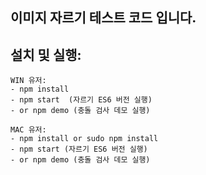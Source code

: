 ## 이미지 자르기 테스트 코드 입니다.


## 설치 및 실행:


    WIN 유저: 
    - npm install
    - npm start  (자르기 ES6 버전 실행)
    - or npm demo (충돌 검사 데모 실행) 
                    
    MAC 유저: 
    - npm install or sudo npm install
    - npm start (자르기 ES6 버전 실행)
    - or npm demo (충돌 검사 데모 실행)
   
    
